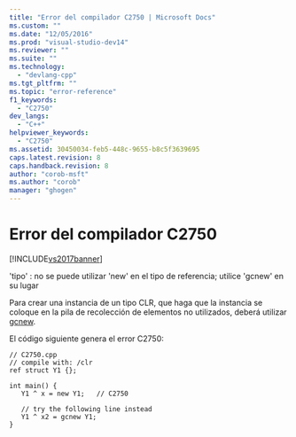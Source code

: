 ```yaml
---
title: "Error del compilador C2750 | Microsoft Docs"
ms.custom: ""
ms.date: "12/05/2016"
ms.prod: "visual-studio-dev14"
ms.reviewer: ""
ms.suite: ""
ms.technology: 
  - "devlang-cpp"
ms.tgt_pltfrm: ""
ms.topic: "error-reference"
f1_keywords: 
  - "C2750"
dev_langs: 
  - "C++"
helpviewer_keywords: 
  - "C2750"
ms.assetid: 30450034-feb5-448c-9655-b8c5f3639695
caps.latest.revision: 8
caps.handback.revision: 8
author: "corob-msft"
ms.author: "corob"
manager: "ghogen"
---
```

# Error del compilador C2750
[!INCLUDE[vs2017banner](../../assembler/inline/includes/vs2017banner.md)]

'tipo' : no se puede utilizar 'new' en el tipo de referencia; utilice 'gcnew' en su lugar  
  
 Para crear una instancia de un tipo CLR, que haga que la instancia se coloque en la pila de recolección de elementos no utilizados, deberá utilizar [gcnew](../../windows/ref-new-gcnew-cpp-component-extensions.md).  
  
 El código siguiente genera el error C2750:  
  
```  
// C2750.cpp  
// compile with: /clr  
ref struct Y1 {};  
  
int main() {  
   Y1 ^ x = new Y1;   // C2750  
  
   // try the following line instead  
   Y1 ^ x2 = gcnew Y1;  
}  
```